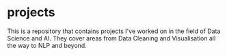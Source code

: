 # projects
This is a repository that contains projects I've worked on in the field of Data Science and AI. They cover areas from Data Cleaning and Visualisation all the way to NLP and beyond.
